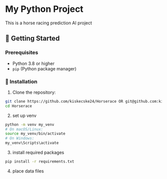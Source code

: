 # My Python Project

This is a horse racing prediction AI project

## 🚀 Getting Started

### Prerequisites

- Python 3.8 or higher
- `pip` (Python package manager)

### 🔧 Installation

1. Clone the repository:

```bash
git clone https://github.com/kiskecske24/Horserace OR git@github.com:kiskecske24/Horserace.git
cd Horserace
```

2. set up venv
```bash
python -m venv my_venv
# On macOS/Linux:
source my_venv/bin/activate
# On Windows:
my_venv\Scripts\activate
```
3. install required packages

```bash
pip install -r requirements.txt
```

4. place data files